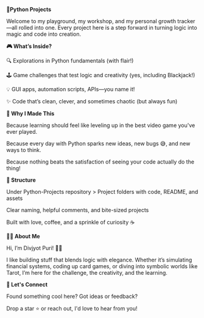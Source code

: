 **🎯Python Projects**

Welcome to my playground, my workshop, and my personal growth tracker—all rolled into one. Every project here is a step forward in turning logic into magic and code into creation.

**🎮 What’s Inside?**

🔍 Explorations in Python fundamentals (with flair!)

🕹️ Game challenges that test logic and creativity (yes, including Blackjack!)

💡 GUI apps, automation scripts, APIs—you name it!

✨ Code that’s clean, clever, and sometimes chaotic (but always fun)

**📌 Why I Made This**

Because learning should feel like leveling up in the best video game you've ever played.

Because every day with Python sparks new ideas, new bugs 😅, and new ways to think.

Because nothing beats the satisfaction of seeing your code actually do the thing!

**📁 Structure**

Under Python-Projects repository > Project folders with code, README, and assets

Clear naming, helpful comments, and bite-sized projects

Built with love, coffee, and a sprinkle of curiosity ☕

**👨‍💻 About Me**

Hi, I’m Divjyot Puri! 🐍✨

I like building stuff that blends logic with elegance. Whether it’s simulating financial systems, coding up card games, or diving into symbolic worlds like Tarot, I’m here for the challenge, the creativity, and the learning.

**🚀 Let's Connect**

Found something cool here? Got ideas or feedback?

Drop a star ⭐ or reach out, I'd love to hear from you!
